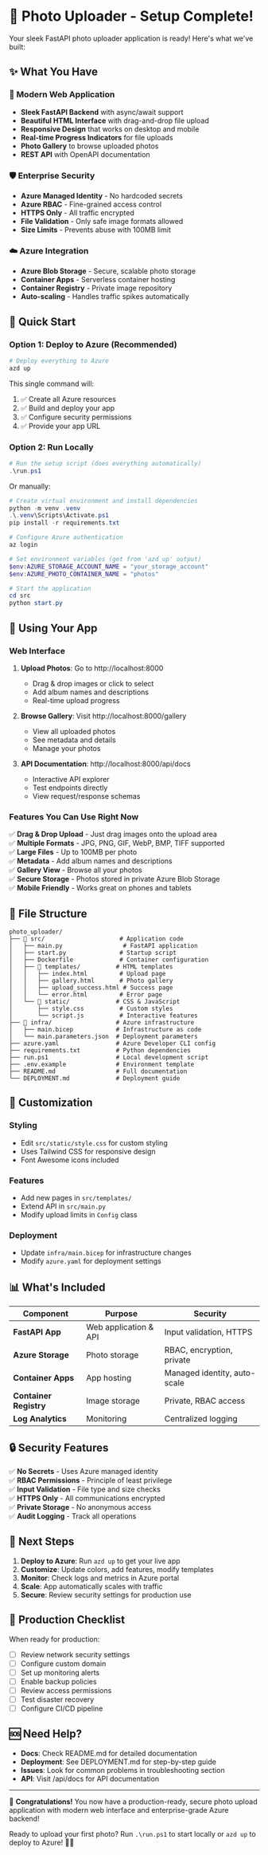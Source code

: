 # 🎉 Photo Uploader - Setup Complete!

Your sleek FastAPI photo uploader application is ready! Here's what we've built:

## ✨ What You Have

### 🌟 Modern Web Application
- **Sleek FastAPI Backend** with async/await support
- **Beautiful HTML Interface** with drag-and-drop file upload
- **Responsive Design** that works on desktop and mobile
- **Real-time Progress Indicators** for file uploads
- **Photo Gallery** to browse uploaded photos
- **REST API** with OpenAPI documentation

### 🛡️ Enterprise Security
- **Azure Managed Identity** - No hardcoded secrets
- **Azure RBAC** - Fine-grained access control  
- **HTTPS Only** - All traffic encrypted
- **File Validation** - Only safe image formats allowed
- **Size Limits** - Prevents abuse with 100MB limit

### ☁️ Azure Integration
- **Azure Blob Storage** - Secure, scalable photo storage
- **Container Apps** - Serverless container hosting
- **Container Registry** - Private image repository
- **Auto-scaling** - Handles traffic spikes automatically

## 🚀 Quick Start

### Option 1: Deploy to Azure (Recommended)

```powershell
# Deploy everything to Azure
azd up
```

This single command will:
1. ✅ Create all Azure resources
2. ✅ Build and deploy your app
3. ✅ Configure security permissions
4. ✅ Provide your app URL

### Option 2: Run Locally

```powershell
# Run the setup script (does everything automatically)
.\run.ps1
```

Or manually:

```powershell
# Create virtual environment and install dependencies
python -m venv .venv
.\.venv\Scripts\Activate.ps1
pip install -r requirements.txt

# Configure Azure authentication
az login

# Set environment variables (get from 'azd up' output)
$env:AZURE_STORAGE_ACCOUNT_NAME = "your_storage_account"
$env:AZURE_PHOTO_CONTAINER_NAME = "photos"

# Start the application
cd src
python start.py
```

## 📱 Using Your App

### Web Interface
1. **Upload Photos**: Go to http://localhost:8000
   - Drag & drop images or click to select
   - Add album names and descriptions
   - Real-time upload progress

2. **Browse Gallery**: Visit http://localhost:8000/gallery
   - View all uploaded photos
   - See metadata and details
   - Manage your photos

3. **API Documentation**: http://localhost:8000/api/docs
   - Interactive API explorer
   - Test endpoints directly
   - View request/response schemas

### Features You Can Use Right Now

✅ **Drag & Drop Upload** - Just drag images onto the upload area  
✅ **Multiple Formats** - JPG, PNG, GIF, WebP, BMP, TIFF supported  
✅ **Large Files** - Up to 100MB per photo  
✅ **Metadata** - Add album names and descriptions  
✅ **Gallery View** - Browse all your photos  
✅ **Secure Storage** - Photos stored in private Azure Blob Storage  
✅ **Mobile Friendly** - Works great on phones and tablets  

## 🔧 File Structure

```
photo_uploader/
├── 📁 src/                     # Application code
│   ├── main.py                 # FastAPI application
│   ├── start.py               # Startup script
│   ├── Dockerfile             # Container configuration
│   ├── 📁 templates/          # HTML templates
│   │   ├── index.html         # Upload page
│   │   ├── gallery.html       # Photo gallery
│   │   ├── upload_success.html # Success page
│   │   └── error.html         # Error page
│   └── 📁 static/             # CSS & JavaScript
│       ├── style.css          # Custom styles
│       └── script.js          # Interactive features
├── 📁 infra/                  # Azure infrastructure
│   ├── main.bicep            # Infrastructure as code
│   └── main.parameters.json  # Deployment parameters
├── azure.yaml                # Azure Developer CLI config
├── requirements.txt          # Python dependencies
├── run.ps1                   # Local development script
├── .env.example              # Environment template
├── README.md                 # Full documentation
└── DEPLOYMENT.md             # Deployment guide
```

## 🎨 Customization

### Styling
- Edit `src/static/style.css` for custom styling
- Uses Tailwind CSS for responsive design
- Font Awesome icons included

### Features  
- Add new pages in `src/templates/`
- Extend API in `src/main.py`
- Modify upload limits in `Config` class

### Deployment
- Update `infra/main.bicep` for infrastructure changes
- Modify `azure.yaml` for deployment settings

## 📊 What's Included

| Component | Purpose | Security |
|-----------|---------|----------|
| **FastAPI App** | Web application & API | Input validation, HTTPS |
| **Azure Storage** | Photo storage | RBAC, encryption, private |
| **Container Apps** | App hosting | Managed identity, auto-scale |
| **Container Registry** | Image storage | Private, RBAC access |
| **Log Analytics** | Monitoring | Centralized logging |

## 🔒 Security Features

✅ **No Secrets** - Uses Azure managed identity  
✅ **RBAC Permissions** - Principle of least privilege  
✅ **Input Validation** - File type and size checks  
✅ **HTTPS Only** - All communications encrypted  
✅ **Private Storage** - No anonymous access  
✅ **Audit Logging** - Track all operations  

## 🚦 Next Steps

1. **Deploy to Azure**: Run `azd up` to get your live app
2. **Customize**: Update colors, add features, modify templates
3. **Monitor**: Check logs and metrics in Azure portal
4. **Scale**: App automatically scales with traffic
5. **Secure**: Review security settings for production use

## 🎯 Production Checklist

When ready for production:

- [ ] Review network security settings
- [ ] Configure custom domain
- [ ] Set up monitoring alerts  
- [ ] Enable backup policies
- [ ] Review access permissions
- [ ] Test disaster recovery
- [ ] Configure CI/CD pipeline

## 🆘 Need Help?

- **Docs**: Check README.md for detailed documentation
- **Deployment**: See DEPLOYMENT.md for step-by-step guide
- **Issues**: Look for common problems in troubleshooting section
- **API**: Visit /api/docs for API documentation

---

🎉 **Congratulations!** You now have a production-ready, secure photo upload application with modern web interface and enterprise-grade Azure backend!

Ready to upload your first photo? Run `.\run.ps1` to start locally or `azd up` to deploy to Azure! 📸✨